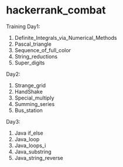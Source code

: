 # hackerrank_combat
Training 
Day1:
1. Definite_Integrals_via_Numerical_Methods
2. Pascal_triangle
3. Sequence_of_full_color
4. String_reductions
5. Super_digits

Day2:
1. Strange_grid
2. HandShake
3. Special_multiply
4. Summing_series
5. Bus_station

Day3:
1. Java if_else
2. Java_loop
3. Java_loops_i
4. Java_substring
5. Java_string_reverse